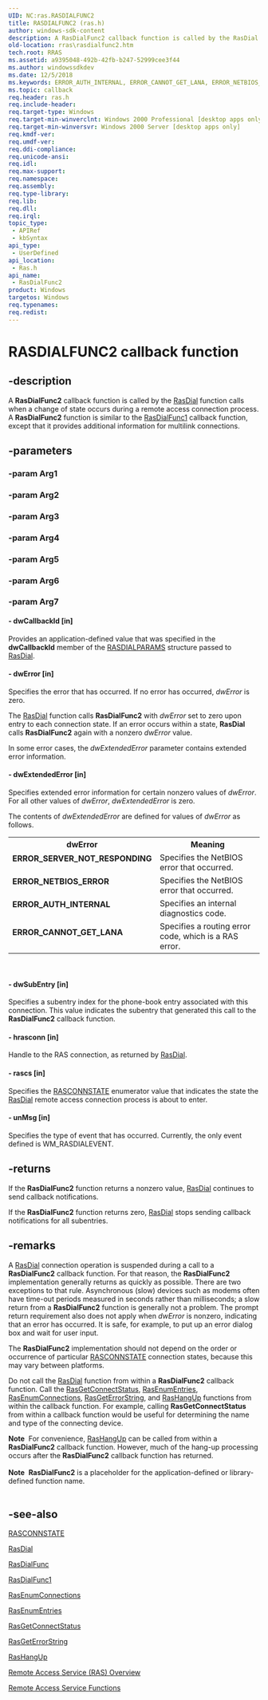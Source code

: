 ```yaml
---
UID: NC:ras.RASDIALFUNC2
title: RASDIALFUNC2 (ras.h)
author: windows-sdk-content
description: A RasDialFunc2 callback function is called by the RasDial function calls when a change of state occurs during a remote access connection process.
old-location: rras\rasdialfunc2.htm
tech.root: RRAS
ms.assetid: a9395048-492b-42fb-b247-52999cee3f44
ms.author: windowssdkdev
ms.date: 12/5/2018
ms.keywords: ERROR_AUTH_INTERNAL, ERROR_CANNOT_GET_LANA, ERROR_NETBIOS_ERROR, ERROR_SERVER_NOT_RESPONDING, RasDialFunc2, RasDialFunc2 callback, RasDialFunc2 callback function [RAS], _ras_rasdialfunc2, ras/RasDialFunc2, rras.rasdialfunc2
ms.topic: callback
req.header: ras.h
req.include-header: 
req.target-type: Windows
req.target-min-winverclnt: Windows 2000 Professional [desktop apps only]
req.target-min-winversvr: Windows 2000 Server [desktop apps only]
req.kmdf-ver: 
req.umdf-ver: 
req.ddi-compliance: 
req.unicode-ansi: 
req.idl: 
req.max-support: 
req.namespace: 
req.assembly: 
req.type-library: 
req.lib: 
req.dll: 
req.irql: 
topic_type:
 - APIRef
 - kbSyntax
api_type:
 - UserDefined
api_location:
 - Ras.h
api_name:
 - RasDialFunc2
product: Windows
targetos: Windows
req.typenames: 
req.redist: 
---
```


# RASDIALFUNC2 callback function


## -description


A 
<b>RasDialFunc2</b> callback function is called by the 
<a href="https://msdn.microsoft.com/579a9038-8216-4948-a065-fd45b97da73a">RasDial</a> function calls when a change of state occurs during a remote access connection process. A 
<b>RasDialFunc2</b> function is similar to the 
<a href="https://msdn.microsoft.com/f0b0dbbc-8544-4711-819a-48bb714a67d9">RasDialFunc1</a> callback function, except that it provides additional information for multilink connections.


## -parameters




### -param Arg1


### -param Arg2


### -param Arg3


### -param Arg4


### -param Arg5


### -param Arg6


### -param Arg7








#### - dwCallbackId [in]

Provides an application-defined value that was specified in the <b>dwCallbackId</b> member of the 
<a href="https://msdn.microsoft.com/13d15c98-a41b-4bc8-8be6-c0b718b86fea">RASDIALPARAMS</a> structure passed to 
<a href="https://msdn.microsoft.com/579a9038-8216-4948-a065-fd45b97da73a">RasDial</a>.


#### - dwError [in]

Specifies the error that has occurred. If no error has occurred, <i>dwError</i> is zero. 




The 
<a href="https://msdn.microsoft.com/579a9038-8216-4948-a065-fd45b97da73a">RasDial</a> function calls 
<b>RasDialFunc2</b> with <i>dwError</i> set to zero upon entry to each connection state. If an error occurs within a state, 
<b>RasDial</b> calls 
<b>RasDialFunc2</b> again with a nonzero <i>dwError</i> value.

In some error cases, the <i>dwExtendedError</i> parameter contains extended error information.


#### - dwExtendedError [in]

Specifies extended error information for certain nonzero values of <i>dwError</i>. For all other values of <i>dwError</i>, <i>dwExtendedError</i> is zero. 




The contents of <i>dwExtendedError</i> are defined for values of <i>dwError</i> as follows.

<table>
<tr>
<th>dwError</th>
<th>Meaning</th>
</tr>
<tr>
<td width="40%"><a id="ERROR_SERVER_NOT_RESPONDING"></a><a id="error_server_not_responding"></a><dl>
<dt><b>ERROR_SERVER_NOT_RESPONDING</b></dt>
</dl>
</td>
<td width="60%">
Specifies the NetBIOS error that occurred.

</td>
</tr>
<tr>
<td width="40%"><a id="ERROR_NETBIOS_ERROR"></a><a id="error_netbios_error"></a><dl>
<dt><b>ERROR_NETBIOS_ERROR</b></dt>
</dl>
</td>
<td width="60%">
Specifies the NetBIOS error that occurred.

</td>
</tr>
<tr>
<td width="40%"><a id="ERROR_AUTH_INTERNAL"></a><a id="error_auth_internal"></a><dl>
<dt><b>ERROR_AUTH_INTERNAL</b></dt>
</dl>
</td>
<td width="60%">
Specifies an internal diagnostics code.

</td>
</tr>
<tr>
<td width="40%"><a id="ERROR_CANNOT_GET_LANA"></a><a id="error_cannot_get_lana"></a><dl>
<dt><b>ERROR_CANNOT_GET_LANA</b></dt>
</dl>
</td>
<td width="60%">
Specifies a routing error code, which is a RAS error.

</td>
</tr>
</table>
 


#### - dwSubEntry [in]

Specifies a subentry index for the phone-book entry associated with this connection. This value indicates the subentry that generated this call to the 
<b>RasDialFunc2</b> callback function.


#### - hrasconn [in]

Handle to the RAS connection, as returned by 
<a href="https://msdn.microsoft.com/579a9038-8216-4948-a065-fd45b97da73a">RasDial</a>.


#### - rascs [in]

Specifies the 
<a href="https://msdn.microsoft.com/42047265-1b0f-4449-842c-e860b8fb6728">RASCONNSTATE</a> enumerator value that indicates the state the 
<a href="https://msdn.microsoft.com/579a9038-8216-4948-a065-fd45b97da73a">RasDial</a> remote access connection process is about to enter.


#### - unMsg [in]

Specifies the type of event that has occurred. Currently, the only event defined is WM_RASDIALEVENT.


## -returns



If the 
<b>RasDialFunc2</b> function returns a nonzero value, 
<a href="https://msdn.microsoft.com/579a9038-8216-4948-a065-fd45b97da73a">RasDial</a> continues to send callback notifications.

If the 
<b>RasDialFunc2</b> function returns zero, 
<a href="https://msdn.microsoft.com/579a9038-8216-4948-a065-fd45b97da73a">RasDial</a> stops sending callback notifications for all subentries.




## -remarks



A 
<a href="https://msdn.microsoft.com/579a9038-8216-4948-a065-fd45b97da73a">RasDial</a> connection operation is suspended during a call to a 
<b>RasDialFunc2</b> callback function. For that reason, the 
<b>RasDialFunc2</b> implementation generally returns as quickly as possible. There are two exceptions to that rule. Asynchronous (slow) devices such as modems often have time-out periods measured in seconds rather than milliseconds; a slow return from a 
<b>RasDialFunc2</b> function is generally not a problem. The prompt return requirement also does not apply when <i>dwError</i> is nonzero, indicating that an error has occurred. It is safe, for example, to put up an error dialog box and wait for user input.

The 
<b>RasDialFunc2</b> implementation should not depend on the order or occurrence of particular 
<a href="https://msdn.microsoft.com/42047265-1b0f-4449-842c-e860b8fb6728">RASCONNSTATE</a> connection states, because this may vary between platforms.

Do not call the 
<a href="https://msdn.microsoft.com/579a9038-8216-4948-a065-fd45b97da73a">RasDial</a> function from within a 
<b>RasDialFunc2</b> callback function. Call the 
<a href="https://msdn.microsoft.com/3b2a2f8d-b1ff-44d2-ba49-60877ca6c104">RasGetConnectStatus</a>, 
<a href="https://msdn.microsoft.com/9df7402f-c93e-45d4-925a-f2ce9d547bce">RasEnumEntries</a>, 
<a href="https://msdn.microsoft.com/b581cfbf-a55e-4f56-89cd-168aa23af550">RasEnumConnections</a>, 
<a href="https://msdn.microsoft.com/4d308dd8-e623-467b-836e-faace19460f1">RasGetErrorString</a>, and 
<a href="https://msdn.microsoft.com/b5720ddf-c7ac-439e-97cb-62240122a775">RasHangUp</a> functions from within the callback function. For example, calling 
<b>RasGetConnectStatus</b> from within a callback function would be useful for determining the name and type of the connecting device.

<div class="alert"><b>Note</b>  For convenience, 
<a href="https://msdn.microsoft.com/b5720ddf-c7ac-439e-97cb-62240122a775">RasHangUp</a> can be called from within a 
<b>RasDialFunc2</b> callback function. However, much of the hang-up processing occurs after the 
<b>RasDialFunc2</b> callback function has returned.</div>
<div> </div>
<div class="alert"><b>Note</b>  <b>RasDialFunc2</b> is a placeholder for the application-defined or library-defined function name.</div>
<div> </div>



## -see-also




<a href="https://msdn.microsoft.com/42047265-1b0f-4449-842c-e860b8fb6728">RASCONNSTATE</a>



<a href="https://msdn.microsoft.com/579a9038-8216-4948-a065-fd45b97da73a">RasDial</a>



<a href="https://msdn.microsoft.com/668ebede-73ec-4ee9-9b81-7167e827db60">RasDialFunc</a>



<a href="https://msdn.microsoft.com/f0b0dbbc-8544-4711-819a-48bb714a67d9">RasDialFunc1</a>



<a href="https://msdn.microsoft.com/b581cfbf-a55e-4f56-89cd-168aa23af550">RasEnumConnections</a>



<a href="https://msdn.microsoft.com/9df7402f-c93e-45d4-925a-f2ce9d547bce">RasEnumEntries</a>



<a href="https://msdn.microsoft.com/3b2a2f8d-b1ff-44d2-ba49-60877ca6c104">RasGetConnectStatus</a>



<a href="https://msdn.microsoft.com/4d308dd8-e623-467b-836e-faace19460f1">RasGetErrorString</a>



<a href="https://msdn.microsoft.com/b5720ddf-c7ac-439e-97cb-62240122a775">RasHangUp</a>



<a href="https://msdn.microsoft.com/5016fa0b-72eb-484e-b8d7-af9de2e25689">Remote Access Service (RAS) Overview</a>



<a href="https://msdn.microsoft.com/5883a77a-6af8-47a8-bb28-6ef60a5aa2f1">Remote Access Service Functions</a>
 

 

